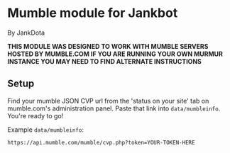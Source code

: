 # Mumble module for Jankbot
By JankDota

**THIS MODULE WAS DESIGNED TO WORK WITH MUMBLE SERVERS HOSTED BY MUMBLE.COM
IF YOU ARE RUNNING YOUR OWN MURMUR INSTANCE YOU MAY NEED TO FIND ALTERNATE
INSTRUCTIONS**

## Setup

Find your mumble JSON CVP url from the 'status on your site' tab on mumble.com's
administration panel. Paste that link into `data/mumbleinfo`. You're ready to go!

Example `data/mumbleinfo`:

```
https://api.mumble.com/mumble/cvp.php?token=YOUR-TOKEN-HERE
```


